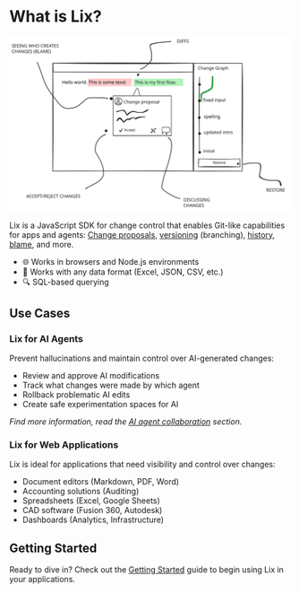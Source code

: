# What is Lix?

![Lix features](../assets/lix-features.svg)

Lix is a JavaScript SDK for change control that enables Git-like capabilities for apps and agents: [Change proposals](./features/change-proposals.md), [versioning](./features/versions.md) (branching), [history](./features/history.md), [blame](./features/blame.md), and more.  

- 🌐 Works in browsers and Node.js environments
- 🔌 Works with any data format (Excel, JSON, CSV, etc.)
- 🔍 SQL-based querying

## Use Cases

### Lix for AI Agents

Prevent hallucinations and maintain control over AI-generated changes:

- Review and approve AI modifications
- Track what changes were made by which agent
- Rollback problematic AI edits
- Create safe experimentation spaces for AI

_Find more information, read the [AI agent collaboration](/guide/ai-agent-collaboration.md) section._

### Lix for Web Applications

Lix is ideal for applications that need visibility and control over changes:

- Document editors (Markdown, PDF, Word)
- Accounting solutions (Auditing)
- Spreadsheets (Excel, Google Sheets)
- CAD software (Fusion 360, Autodesk)
- Dashboards (Analytics, Infrastructure)

## Getting Started

Ready to dive in? Check out the [Getting Started](/guide/getting-started) guide to begin using Lix in your applications.